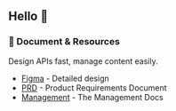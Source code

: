 ## Hello 👋


### 🚀 Document & Resources 

Design APIs fast, manage content easily.

- [Figma](https://www.figma.com/design/04s9fGoEuwtspLjzQrAKP6/ASTERIX?node-id=0-1) - Detailed design 
- [PRD](https://www.notion.so/Asterix-PRD-fff1566b73f1801f8361dbd74ea58404) - Product Requirements Document
- [Management](https://docs.google.com/spreadsheets/d/1YOS0dn43FUNqfvcMkY9GCkxliezm_bA7oCbZFGxiMao/edit?gid=1701458060#gid=1701458060) - The Management Docs
